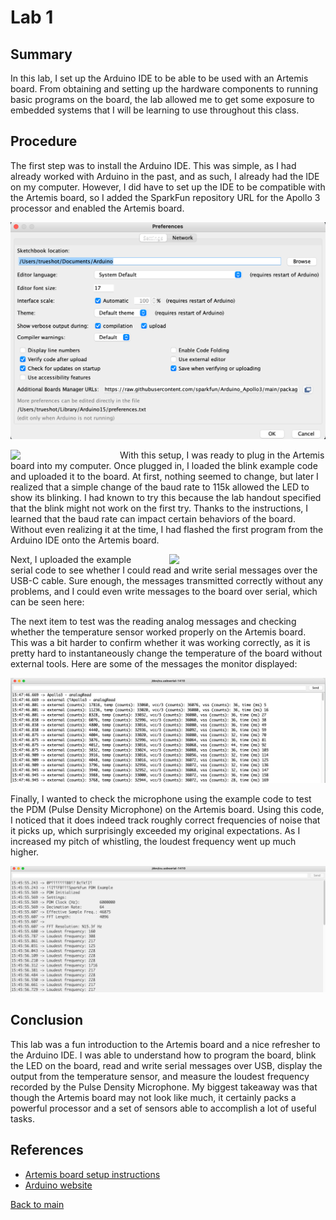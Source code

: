 # Lab 1

## Summary

In this lab, I set up the Arduino IDE to be able to be used with an Artemis
board. From obtaining and setting up the hardware components to running basic
programs on the board, the lab allowed me to get some exposure to embedded
systems that I will be learning to use throughout this class.

## Procedure

The first step was to install the Arduino IDE. This was simple, as I had already
worked with Arduino in the past, and as such, I already had the IDE on my
computer. However, I did have to set up the IDE to be compatible with the
Artemis board, so I added the SparkFun repository URL for the Apollo 3 processor
and enabled the Artemis board.

<p align="center">
  <img src="images/arduino_prefs.png" width="700px" />
</p>

<img src="images/blink.gif" width="150px" align="left" style="padding-right:
25px" />

With this setup, I was ready to plug in the Artemis board into my computer. Once
plugged in, I loaded the blink example code and uploaded it to the board. At
first, nothing seemed to change, but later I realized that a simple change of
the baud rate to 115k allowed the LED to show its blinking. I had known to try
this because the lab handout specified that the blink might not work on the
first try. Thanks to the instructions, I learned that the baud rate can impact
certain behaviors of the board. Without even realizing it at the time, I had
flashed the first program from the Arduino IDE onto the Artemis board.

<img src="images/serial.gif" width="250px" align="right" style="padding-left:
25px" />

Next, I uploaded the example serial code to see whether I could read and write
serial messages over the USB-C cable. Sure enough, the messages transmitted
correctly without any problems, and I could even write messages to the board
over serial, which can be seen here:

The next item to test was the reading analog messages and checking whether the
temperature sensor worked properly on the Artemis board. This was a bit harder
to confirm whether it was working correctly, as it is pretty hard to
instantaneously change the temperature of the board without external tools. Here
are some of the messages the monitor displayed:

<p align="center">
  <img src="images/analog_read.png" />
</p>

Finally, I wanted to check the microphone using the example code to test the PDM
(Pulse Density Microphone) on the Artemis board. Using this code, I noticed that
it does indeed track roughly correct frequencies of noise that it picks up,
which surprisingly exceeded my original expectations. As I increased my pitch of
whistling, the loudest frequency went up much higher.

<p align="center">
  <img src="images/pdm.png" />
</p>

## Conclusion

This lab was a fun introduction to the Artemis board and a nice refresher to the
Arduino IDE. I was able to understand how to program the board, blink the LED on
the board, read and write serial messages over USB, display the output from the
temperature sensor, and measure the loudest frequency recorded by the Pulse
Density Microphone. My biggest takeaway was that though the Artemis board may
not look like much, it certainly packs a powerful processor and a set of sensors
able to accomplish a lot of useful tasks.

## References

- [Artemis board setup
  instructions](https://learn.sparkfun.com/tutorials/artemis-development-with-arduino)
- [Arduino website](https://www.arduino.cc/)

[Back to main](../index.md)
